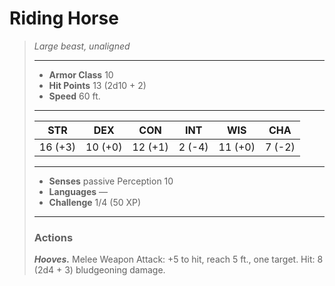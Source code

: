 # Riding Horse
>*Large beast, unaligned*
>___
>- **Armor Class** 10
>- **Hit Points** 13 (2d10 + 2)
>- **Speed** 60 ft.
>___
>|STR|DEX|CON|INT|WIS|CHA|
>|:---:|:---:|:---:|:---:|:---:|:---:|
>|16 (+3)|10 (+0)|12 (+1)|2 (-4)|11 (+0)|7 (-2)|
>___
>- **Senses** passive Perception 10
>- **Languages** —
>- **Challenge** 1/4 (50 XP)
>___
>### Actions
>***Hooves.*** Melee Weapon Attack: +5 to hit, reach 5 ft., one target. Hit: 8 (2d4 + 3) bludgeoning damage.